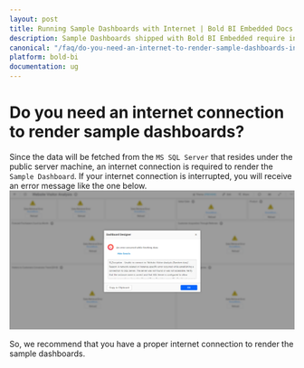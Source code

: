 ```yaml
---
layout: post
title: Running Sample Dashboards with Internet | Bold BI Embedded Docs
description: Sample Dashboards shipped with Bold BI Embedded require internet connection to render its data as they are available online.
canonical: "/faq/do-you-need-an-internet-to-render-sample-dashboards-in-bold-bi/"
platform: bold-bi
documentation: ug
---
```


# Do you need an internet connection to render sample dashboards?
Since the data will be fetched from the `MS SQL Server` that resides under the public server machine, an internet connection is required to render the `Sample Dashboard`. If your internet connection is interrupted, you will receive an error message like the one below.
![Error image](/static/assets/faq/images/internet-error-mesaage.png)

So, we recommend that you have a proper internet connection to render the sample dashboards.
